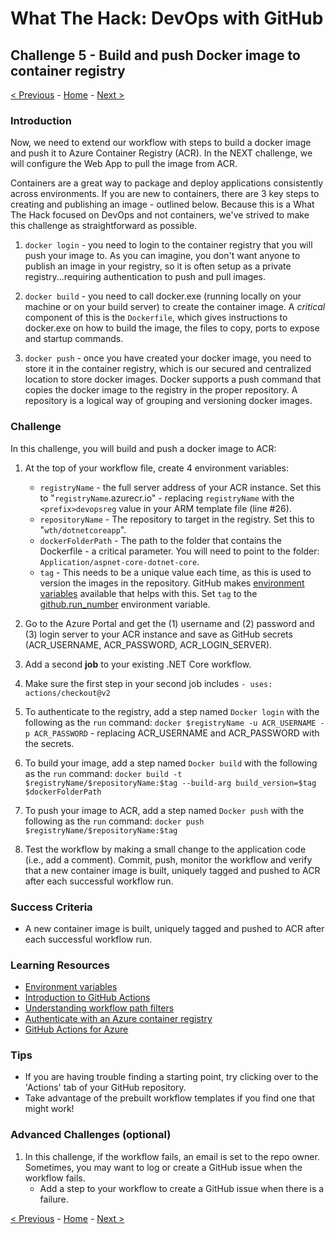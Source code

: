 # What The Hack: DevOps with GitHub

## Challenge 5 - Build and push Docker image to container registry

[< Previous](challenge04.md) - [Home](../readme.md) - [Next >](challenge06.md)

### Introduction

Now, we need to extend our workflow with steps to build a docker image and push it to Azure Container Registry (ACR). In the NEXT challenge, we will configure the Web App to pull the image from ACR.

Containers are a great way to package and deploy applications consistently across environments. If you are new to containers, there are 3 key steps to creating and publishing an image - outlined below. Because this is a What The Hack focused on DevOps and not containers, we've strived to make this challenge as straightforward as possible.

1. `docker login` - you need to login to the container registry that you will push your image to. As you can imagine, you don't want anyone to publish an image in your registry, so it is often setup as a private registry...requiring authentication to push and pull images.

2. `docker build` - you need to call docker.exe (running locally on your machine or on your build server) to create the container image. A *critical* component of this is the `Dockerfile`, which gives instructions to docker.exe on how to build the image, the files to copy, ports to expose and startup commands.

3. `docker push` - once you have created your docker image, you need to store it in the container registry, which is our secured and centralized location to store docker images. Docker supports a push command that copies the docker image to the registry in the proper repository. A repository is a logical way of grouping and versioning docker images.

### Challenge

In this challenge, you will build and push a docker image to ACR:

1. At the top of your workflow file, create 4 environment variables:

    - `registryName` - the full server address of your ACR instance. Set this to "`registryName`.azurecr.io" - replacing `registryName` with the `<prefix>devopsreg` value in your ARM template file (line #26). 
    - `repositoryName` - The repository to target in the registry. Set this to "`wth/dotnetcoreapp`".
    - `dockerFolderPath` - The path to the folder that contains the Dockerfile - a critical parameter. You will need to point to the folder: `Application/aspnet-core-dotnet-core`.
    - `tag` - This needs to be a unique value each time, as this is used to version the images in the repository. GitHub makes [environment variables](https://docs.github.com/en/free-pro-team@latest/actions/reference/context-and-expression-syntax-for-github-actions#github-context) available that helps with this. Set `tag` to the [github.run_number](https://www.bing.com/search?q=%24%7B%7Bgithub.run_number%7D%7D&form=QBLH&sp=-1&pq=%24%7B%7Bgithub.run_number%7D%7D&sc=0-22&qs=n&sk=&cvid=D84DA66323DC4E14BD794F90FCFD90D3) environment variable.

2. Go to the Azure Portal and get the (1) username and (2) password and (3) login server to your ACR instance and save as GitHub secrets (ACR_USERNAME, ACR_PASSWORD, ACR_LOGIN_SERVER).

3. Add a second **job** to your existing .NET Core workflow. 

4. Make sure the first step in your second job includes `- uses: actions/checkout@v2`

5. To authenticate to the registry, add a step named `Docker login` with the following as the `run` command: `docker $registryName -u ACR_USERNAME -p ACR_PASSWORD` - replacing ACR_USERNAME and ACR_PASSWORD with the secrets.

6. To build your image, add a step named `Docker build` with the following as the `run` command: `docker build -t $registryName/$repositoryName:$tag --build-arg build_version=$tag $dockerFolderPath`

7. To push your image to ACR, add a step named `Docker push` with the following as the `run` command: `docker push $registryName/$repositoryName:$tag`

8. Test the workflow by making a small change to the application code (i.e., add a comment). Commit, push, monitor the workflow and verify that a new container image is built, uniquely tagged and pushed to ACR after each successful workflow run.

### Success Criteria

- A new container image is built, uniquely tagged and pushed to ACR after each successful workflow run.

### Learning Resources

- [Environment variables](https://docs.github.com/en/free-pro-team@latest/actions/reference/workflow-syntax-for-github-actions#env)
- [Introduction to GitHub Actions](https://docs.github.com/en/free-pro-team@latest/actions/learn-github-actions/introduction-to-github-actions)
- [Understanding workflow path filters](https://docs.github.com/en/free-pro-team@latest/actions/reference/workflow-syntax-for-github-actions#onpushpull_requestpaths)
- [Authenticate with an Azure container registry](https://docs.microsoft.com/en-us/azure/container-registry/container-registry-authentication#admin-account)
- [GitHub Actions for Azure](https://github.com/Azure/actions)

### Tips

- If you are having trouble finding a starting point, try clicking over to the 'Actions' tab of your GitHub repository. 
- Take advantage of the prebuilt workflow templates if you find one that might work! 

### Advanced Challenges (optional)

1. In this challenge, if the workflow fails, an email is set to the repo owner. Sometimes, you may want to log or create a GitHub issue when the workflow fails.
    - Add a step to your workflow to create a GitHub issue when there is a failure.

[< Previous](challenge04.md) - [Home](../readme.md) - [Next >](challenge06.md)
